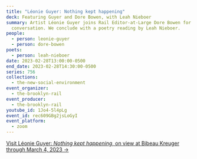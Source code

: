 ```yaml
---
title: "Léonie Guyer: Nothing kept happening"
deck: Featuring Guyer and Dore Bowen, with Leah Nieboer
summary: Artist Léonie Guyer joins Rail Editor-at-Large Dore Bowen for a
  conversation. We conclude with a poetry reading by Leah Nieboer.
people:
  - person: leonie-guyer
  - person: dore-bowen
poets:
  - person: leah-nieboer
date: 2023-02-28T13:00:00-0500
end_date: 2023-02-28T14:30:00-0500
series: 756
collections:
  - the-new-social-environment
event_organizer:
  - the-brooklyn-rail
event_producer:
  - the-brooklyn-rail
youtube_id: 1Jo4-5l4pLg
event_id: rec609GBg2jsLoGyI
event_platform:
  - zoom
---
```

[V﻿isit Léonie Guyer: *Nothing kept happening*, on view at Bibeau Kreuger through March 4, 2023 →](https://bibeaukrueger.com/Leonie-Guyer)